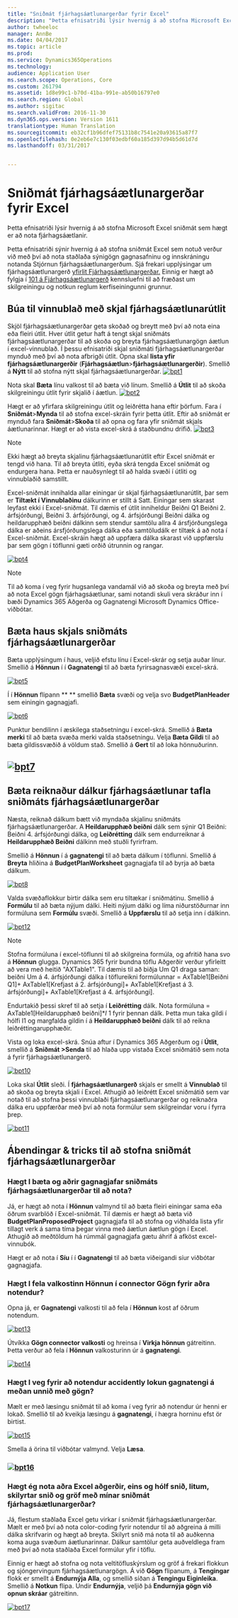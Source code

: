 ```yaml
---
title: "Sniðmát fjárhagsáætlunargerðar fyrir Excel"
description: "Þetta efnisatriði lýsir hvernig á að stofna Microsoft Excel sniðmát sem hægt er að nota fjárhagsáætlanir."
author: twheeloc
manager: AnnBe
ms.date: 04/04/2017
ms.topic: article
ms.prod: 
ms.service: Dynamics365Operations
ms.technology: 
audience: Application User
ms.search.scope: Operations, Core
ms.custom: 261794
ms.assetid: 1d8e99c1-b70d-41ba-991e-ab50b16797e0
ms.search.region: Global
ms.author: sigitac
ms.search.validFrom: 2016-11-30
ms.dyn365.ops.version: Version 1611
translationtype: Human Translation
ms.sourcegitcommit: eb32cf1b96dfef75131b8c7541e20a93615a87f7
ms.openlocfilehash: 0e2eb6e7c130f03edbf60a185d397d94b5d61d7d
ms.lasthandoff: 03/31/2017


---
```


# <a name="budget-planning-templates-for-excel"></a>Sniðmát fjárhagsáætlunargerðar fyrir Excel

Þetta efnisatriði lýsir hvernig á að stofna Microsoft Excel sniðmát sem hægt er að nota fjárhagsáætlanir.

Þetta efnisatriði sýnir hvernig á að stofna sniðmát Excel sem notuð verður við með því að nota staðlaða sýnigögn gagnasafninu og innskráningu notanda Stjórnun fjárhagsáætlunargerðum. Sjá frekari upplýsingar um fjárhagsáætlunargerð [yfirlit Fjárhagsáætlunargerðar.](budget-planning-overview-configuration.md) Einnig er hægt að fylgja í [101 á Fjárhagsáætlunargerð](budget-plan.md) kennsluefni til að fræðast um skilgreiningu og notkun reglum kerfiseiningunni grunnur.

## <a name="generate-a-worksheet-using-budget-plan-document-layout"></a>Búa til vinnublað með skjal fjárhagsáætlunarútlit
Skjöl fjárhagsáætlunargerðar geta skoðað og breytt með því að nota eina eða fleiri útlit. Hver útlit getur haft á tengt skjal sniðmáts fjárhagsáætlunargerðar til að skoða og breyta fjárhagsáætlunargögn áætlun í excel-vinnublað. Í þessu efnisatriði skjal sniðmáti fjárhagsáætlunargerðar mynduð með því að nota afbrigði útlit. Opna skal **lista yfir fjárhagsáætlunargerðir** (**Fjárhagsáætlun**&gt;**fjárhagsáætlunargerðir**). Smellið á **Nýtt** til að stofna nýtt skjal fjárhagsáætlunargerðar. [![bpt1](./media/bpt11-1024x552.png)](./media/bpt11.png) 

Nota skal **Bæta** línu valkost til að bæta við línum. Smellið á **Útlit** til að skoða skilgreiningu útlit fyrir skjalið í áætlun. 
[![bpt2](./media/bpt2-1024x274.png)](./media/bpt2.png) 

Hægt er að yfirfara skilgreiningu útlit og leiðrétta hana eftir þörfum. Fara í **Sniðmát**&gt;**Mynda** til að stofna excel-skráin fyrir þetta útlit. Eftir að sniðmát er mynduð fara **Sniðmát**&gt;**Skoða** til að opna og fara yfir sniðmát skjals áætlunarinnar. Hægt er að vista excel-skrá á staðbundnu drifið. [![bpt3](./media/bpt3-1024x545.png)](./media/bpt3.png) 

> [!NOTE] 
> Ekki hægt að breyta skjalinu fjárhagsáætlunarútlit eftir Excel sniðmát er tengd við hana. Til að breyta útliti, eyða skrá tengda Excel sniðmát og endurgera hana. Þetta er nauðsynlegt til að halda svæði í útliti og vinnublaðið samstillt. 

Excel-sniðmát innihalda allar einingar úr skjal fjárhagsáætlunarútlit, þar sem er **Tiltækt í Vinnublaðinu** dálkurinn er stillt á Satt. Einingar sem skarast leyfast ekki í Excel-sniðmát. Til dæmis ef útlit inniheldur Beiðni Q1 Beiðni 2. árfsjórðungi, Beiðni 3. árfsjórðungi, og 4. árfsjórðungi Beiðni dálka og heildarupphæð beiðni dálkinn sem stendur samtölu allra 4 ársfjórðungslega dálka er aðeins ársfjórðungslega dálka eða samtöludálk er tiltæk á að nota í Excel-sniðmát. Excel-skráin hægt að uppfæra dálka skarast við uppfærslu þar sem gögn í töflunni gæti orðið útrunnin og rangar.

[![bpt4](./media/bpt4-1024x615.png)](./media/bpt4.png)

> [!NOTE] 
> Til að koma í veg fyrir hugsanlega vandamál við að skoða og breyta með því að nota Excel gögn fjárhagsáætlunar, sami notandi skuli vera skráður inn í bæði Dynamics 365 Aðgerða og Gagnatengi Microsoft Dynamics Office-viðbótar.

## <a name="add-a-header-to-budget-plan-document-template"></a>Bæta haus skjals sniðmáts fjárhagsáætlunargerðar
Bæta upplýsingum í haus, veljið efstu línu í Excel-skrár og setja auðar línur. Smellið á **Hönnun** í í **Gagnatengi** til að bæta fyrirsagnasvæði excel-skrá.

[![bpt5](./media/bpt5-1024x615.png)](./media/bpt5.png) 

Í í **Hönnun** flipann ** ** smellið **Bæta** svæði og velja svo **BudgetPlanHeader** sem einingin gagnagjafi.

[![bpt6](./media/bpt6-1024x615.png)](./media/bpt6.png)

Punktur bendilinn í æskilega staðsetningu í excel-skrá. Smellið á **Bæta merki** til að bæta svæða merki valda staðsetningu. Velja **Bæta Gildi** til að bæta gildissvæðið á völdum stað. Smellið á **Gert** til að loka hönnuðurinn.

## <a name="bpt7mediabpt7pngmediabpt7png"></a>[![bpt7](./media/bpt7.png)](./media/bpt7.png)

<a name="add-a-calculated-column-to-budget-plan-document-template-table"></a>Bæta reiknaður dálkur fjárhagsáætlunar tafla sniðmáts fjárhagsáætlunargerðar
--------------------------------------------------------------

Næsta, reiknað dálkum bætt við myndaða skjalinu sniðmáts fjárhagsáætlunargerðar. A **Heildarupphæð beiðni** dálk sem sýnir Q1 Beiðni: Beiðni 4. árfsjórðungi dálka, og **Leiðrétting** dálk sem endurreiknar á **Heildarupphæð Beiðni** dálkinn með stuðli fyrirfram.

Smellið á **Hönnun** í á **gagnatengi** til að bæta dálkum í töflunni. Smellið á **Breyta** hliðina á **BudgetPlanWorksheet** gagnagjafa til að byrja að bæta dálkum.

[![bpt8](./media/bpt8-1024x301.png)](./media/bpt8.png) 

Valda svæðaflokkur birtir dálka sem eru tiltækar í sniðmátinu. Smellið á **Formúlu** til að bæta nýjum dálki. Heiti nýjum dálki og líma niðurstöðurnar inn formúluna sem **Formúlu** svæði. Smellið á **Uppfærslu** til að setja inn í dálkinn.

[![bpt12](./media/bpt12-1024x565.png)](./media/bpt12.png)

> [!NOTE] 
> Stofna formúluna í excel-töflunni til að skilgreina formúla, og afritið hana svo á **Hönnun** glugga. Dynamics 365 fyrir bundna töflu Aðgerðir verður yfirleitt að vera með heitið "AXTable1". Til dæmis til að biðja Um Q1 draga saman: beiðni Um á 4. árfsjórðungi dálka í töflureikni formúlunnar = AxTable1\[Beiðni Q1\]+ AxTable1\[Krefjast á 2. árfsjórðungi\]+ AxTable1\[Krefjast á 3. árfsjórðungi\]+ AxTable1\[Krefjast á 4. árfsjórðungi\].

Endurtakið þessi skref til að setja í **Leiðrétting** dálk. Nota formúluna = AxTable1\[Heildarupphæð beiðni\]\*$I$ 1 fyrir þennan dálk. Þetta mun taka gildi í hólfi I1 og margfalda gildin í á **Heildarupphæð beiðni** dálk til að reikna leiðréttingarupphæðir.

Vista og loka excel-skrá. Snúa aftur í Dynamics 365 Aðgerðum og í **Útlit**, smellið á **Sniðmát &gt;Senda** til að hlaða upp vistaða Excel sniðmátið sem nota á fyrir fjárhagsáætlunargerð. 

[![bpt10](./media/bpt10-1024x352.png)](./media/bpt10.png) 

Loka skal **Útlit** sleði. Í **fjárhagsáætlunargerð** skjals er smellt á **Vinnublað** til að skoða og breyta skjali í Excel. Athugið að leiðrétt Excel sniðmátið sem var notað til að stofna þessi vinnublaði fjárhagsáætlunargerðar og reiknaðra dálka eru uppfærðar með því að nota formúlur sem skilgreindar voru í fyrra þrep. 

[![bpt11](./media/bpt111-1024x431.png)](./media/bpt111.png)

## <a name="tips--tricks-for-creating-budget-plan-templates"></a>Ábendingar & tricks til að stofna sniðmát fjárhagsáætlunargerðar
### <a name="can-i-add-and-use-additional-data-sources-to-a-budget-plan-template"></a>Hægt I bæta og aðrir gagnagjafar sniðmáts fjárhagsáætlunargerðar til að nota?

Já, er hægt að nota í **Hönnun** valmynd til að bæta fleiri einingar sama eða öðrum svarblöð í Excel-sniðmát. Til dæmis er hægt að bæta við **BudgetPlanProposedProject** gagnagjafa til að stofna og viðhalda lista yfir tillagt verk á sama tíma þegar vinna með áætlun áætlun gögn í Excel. Athugið að meðtöldum há rúmmál gagnagjafa gætu áhrif á afköst excel-vinnubók. 

Hægt er að nota í **Síu** í í **Gagnatengi** til að bæta viðeigandi síur viðbótar gagnagjafa.

### <a name="can-i-hide-the-design-option-in-the-data-connector-for-other-users"></a>Hægt I fela valkostinn Hönnun í connector Gögn fyrir aðra notendur?

Opna já, er **Gagnatengi** valkosti til að fela í **Hönnun** kost af öðrum notendum.

[![bpt13](./media/bpt13-1024x565.png)](./media/bpt13.png)

Útvíkka **Gögn connector valkosti** og hreinsa í **Virkja hönnun** gátreitinn. Þetta verður að fela í **Hönnun** valkosturinn úr á **gagnatengi**.

[![bpt14](./media/bpt14-1024x592.png)](./media/bpt14.png)

### <a name="can-i-prevent-users-from-accidently-closing-the-data-connector-while-working-with-data"></a>Hægt I veg fyrir að notendur accidently lokun gagnatengi á meðan unnið með gögn?

Mælt er með læsingu sniðmát til að koma í veg fyrir að notendur úr henni er lokað. Smellið til að kveikja læsingu á **gagnatengi**, í hægra horninu efst ör birtist. 

[![bpt15](./media/bpt15-1024x285.png)](./media/bpt15.png) 

Smella á örina til viðbótar valmynd. Velja **Læsa**.

### <a name="bpt16mediabpt16-1024x614pngmediabpt16png"></a>[![bpt16](./media/bpt16-1024x614.png)](./media/bpt16.png)

### <a name="can-i-use-other-excel-features-like-cell-formatting-colors-conditional-formatting-and-charts-with-my-budget-plan-templates"></a>Hægt ég nota aðra Excel aðgerðir, eins og hólf snið, litum, skilyrtar snið og gröf með mínar sniðmát fjárhagsáætlunargerðar?

Já, flestum staðlaða Excel getu virkar í sniðmát fjárhagsáætlunargerðar. Mælt er með því að nota color-coding fyrir notendur til að aðgreina á milli dálka skrifvarin og hægt að breyta. Skilyrt snið má nota til að auðkenna koma auga svæðum áætlunarinnar. Dálkur samtölur geta auðveldlega fram með því að nota staðlaða Excel formúlur yfir í töflu.

Einnig er hægt að stofna og nota veltitöfluskýrslum og gröf á frekari flokkun og sjóngervingum fjárhagsáætlunargögn. Á við **Gögn** flipanum, á **Tengingar** flokk er smellt á **Endurnýja Alla**, og smellið síðan á **Tengingu Eiginleika**. Smellið á **Notkun** flipa. Undir **Endurnýja**, veljið þá **Endurnýja gögn við opnun skráar** gátreitinn. 

[![bpt17](./media/bpt17-1024x614.png)](./media/bpt17.png)


